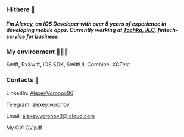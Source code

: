 ### Hi there 👋
##### I'm Alexey, an iOS Developer with over 5 years of experience in developing mobile apps. Currently working at [**Tochka, JLC**](https://www.tochka.com), fintech-service for business
### My environment 👨🏼‍💻
Swift, RxSwift, iOS SDK, SwiftUI, Combine, XCTest
### Contacts 📇
LinkedIn: [AlexeyVoronov96](https://www.linkedin.com/in/alexeyvoronov96)

Telegram: [alexey_voronov](https://t.me/alexey_voronov)

Email: alexey.voronov3@icloud.com

My CV: [CV.pdf](https://github.com/AlexeyVoronov96/AlexeyVoronov96/files/8998433/CV.pdf)
